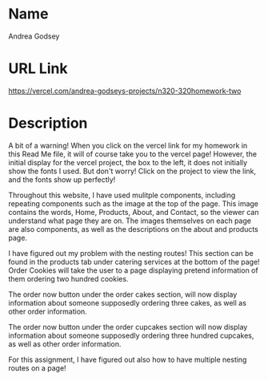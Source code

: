 # Name

Andrea Godsey

# URL Link

https://vercel.com/andrea-godseys-projects/n320-320homework-two

# Description

A bit of a warning! When you click on the vercel link for my homework in this Read Me file, it will of course take you to the vercel page! However, the initial display for the vercel project, the box to the left, it does not initially show the fonts I used. But don't worry! Click on the project to view the link, and the fonts show up perfectly!

Throughout this website, I have used mulitple components, including repeating components such as the image at the top of the page. This image contains the words, Home, Products, About, and Contact, so the viewer can understand what page they are on. The images themselves on each page are also components, as well as the descriptions on the about and products page.

I have figured out my problem with the nesting routes! This section can be found in the products tab under catering services at the bottom of the page! Order Cookies will take the user to a page displaying pretend information of them ordering two hundred cookies.

The order now button under the order cakes section, will now display information about someone supposedly ordering three cakes, as well as other order information.

The order now button under the order cupcakes section will now display information about someone supposedly ordering three hundred cupcakes, as well as other order information.

For this assignment, I have figured out also how to have multiple nesting routes on a page!
